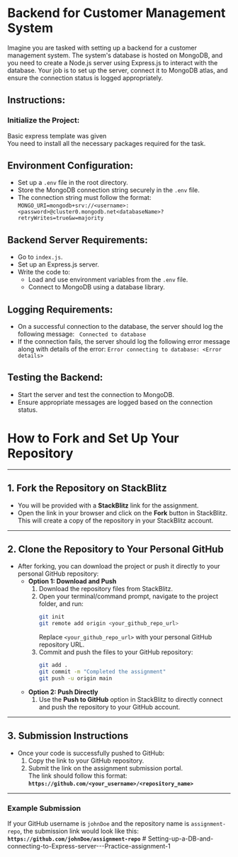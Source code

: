 # Backend for Customer Management System

Imagine you are tasked with setting up a backend for a customer management system. The system's database is hosted on MongoDB, and you need to create a Node.js server using Express.js to interact with the database. Your job is to set up the server, connect it to MongoDB atlas, and ensure the connection status is logged appropriately.


## Instructions:

### Initialize the Project:

Basic express template was given  
You need to install all the necessary packages required for the task.

## Environment Configuration:

- Set up a `.env` file in the root directory.
- Store the MongoDB connection string securely in the `.env` file.
- The connection string must follow the format:
`
  MONGO_URI=mongodb+srv://<username>:<password>@cluster0.mongodb.net<databaseName>?retryWrites=true&w=majority
`

## Backend Server Requirements:

- Go to `index.js`.
- Set up an Express.js server.
- Write the code to:
  - Load and use environment variables from the `.env` file.
  - Connect to MongoDB using a database library.

## Logging Requirements:

- On a successful connection to the database, the server should log the following message:
 ` Connected to database`
- If the connection fails, the server should log the following error message along with details of the error: `Error connecting to database: <Error details>
`

## Testing the Backend:

- Start the server and test the connection to MongoDB.
- Ensure appropriate messages are logged based on the connection status.


# **How to Fork and Set Up Your Repository**

---

## **1. Fork the Repository on StackBlitz**

- You will be provided with a **StackBlitz** link for the assignment.
- Open the link in your browser and click on the **Fork** button in StackBlitz.  
  This will create a copy of the repository in your StackBlitz account.

---

## **2. Clone the Repository to Your Personal GitHub**

- After forking, you can download the project or push it directly to your personal GitHub repository:
  - **Option 1: Download and Push**
    1. Download the repository files from StackBlitz.
    2. Open your terminal/command prompt, navigate to the project folder, and run:
       ```bash
       git init
       git remote add origin <your_github_repo_url>
       ```
       Replace `<your_github_repo_url>` with your personal GitHub repository URL.
    3. Commit and push the files to your GitHub repository:
       ```bash
       git add .
       git commit -m "Completed the assignment"
       git push -u origin main
       ```
  - **Option 2: Push Directly**
    1. Use the **Push to GitHub** option in StackBlitz to directly connect and push the repository to your GitHub account.

---

## **3. Submission Instructions**

- Once your code is successfully pushed to GitHub:
  1. Copy the link to your GitHub repository.
  2. Submit the link on the assignment submission portal.  
     The link should follow this format:  
     **`https://github.com/<your_username>/<repository_name>`**

---

### **Example Submission**

If your GitHub username is `johnDoe` and the repository name is `assignment-repo`, the submission link would look like this:  
**`https://github.com/johnDoe/assignment-repo`**
#   S e t t i n g - u p - a - D B - a n d - c o n n e c t i n g - t o - E x p r e s s - s e r v e r - - - P r a c t i c e - a s s i g n m e n t - 1  
 